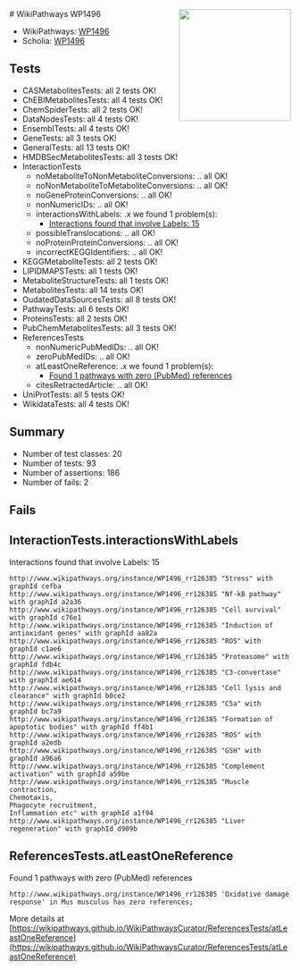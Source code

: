 <img style="float: right; width: 200px" src="https://upload.wikimedia.org/wikipedia/commons/thumb/8/83/Wplogo_with_text_500.png/640px-Wplogo_with_text_500.png" />
# WikiPathways WP1496

* WikiPathways: [WP1496](https://wikipathways.org/pathways/WP1496)
* Scholia: [WP1496](https://scholia.toolforge.org/wikipathways/WP1496)
## Tests
* CASMetabolitesTests: all 2 tests OK!
* ChEBIMetabolitesTests: all 4 tests OK!
* ChemSpiderTests: all 2 tests OK!
* DataNodesTests: all 4 tests OK!
* EnsemblTests: all 4 tests OK!
* GeneTests: all 3 tests OK!
* GeneralTests: all 13 tests OK!
* HMDBSecMetabolitesTests: all 3 tests OK!
* InteractionTests
    * noMetaboliteToNonMetaboliteConversions: .. all OK!
    * noNonMetaboliteToMetaboliteConversions: .. all OK!
    * noGeneProteinConversions: .. all OK!
    * nonNumericIDs: .. all OK!
    * interactionsWithLabels: .x we found 1 problem(s):
        * [Interactions found that involve Labels: 15](#fe97a8bd)
    * possibleTranslocations: .. all OK!
    * noProteinProteinConversions: .. all OK!
    * incorrectKEGGIdentifiers: .. all OK!
* KEGGMetaboliteTests: all 2 tests OK!
* LIPIDMAPSTests: all 1 tests OK!
* MetaboliteStructureTests: all 1 tests OK!
* MetabolitesTests: all 14 tests OK!
* OudatedDataSourcesTests: all 8 tests OK!
* PathwayTests: all 6 tests OK!
* ProteinsTests: all 2 tests OK!
* PubChemMetabolitesTests: all 3 tests OK!
* ReferencesTests
    * nonNumericPubMedIDs: .. all OK!
    * zeroPubMedIDs: .. all OK!
    * atLeastOneReference: .x we found 1 problem(s):
        * [Found 1 pathways with zero (PubMed) references](#d0a459f0)
    * citesRetractedArticle: .. all OK!
* UniProtTests: all 5 tests OK!
* WikidataTests: all 4 tests OK!


## Summary

* Number of test classes: 20
* Number of tests: 93
* Number of assertions: 186
* Number of fails: 2

## Fails

<a name="fe97a8bd" />

## InteractionTests.interactionsWithLabels

Interactions found that involve Labels: 15
```
http://www.wikipathways.org/instance/WP1496_rr126385 "Stress" with graphId cefba
http://www.wikipathways.org/instance/WP1496_rr126385 "Nf-kB pathway" with graphId a2a36
http://www.wikipathways.org/instance/WP1496_rr126385 "Cell survival" with graphId c76e1
http://www.wikipathways.org/instance/WP1496_rr126385 "Induction of antioxidant genes" with graphId aa82a
http://www.wikipathways.org/instance/WP1496_rr126385 "ROS" with graphId c1ae6
http://www.wikipathways.org/instance/WP1496_rr126385 "Proteasome" with graphId fdb4c
http://www.wikipathways.org/instance/WP1496_rr126385 "C3-convertase" with graphId ae614
http://www.wikipathways.org/instance/WP1496_rr126385 "Cell lysis and clearance" with graphId b0ce2
http://www.wikipathways.org/instance/WP1496_rr126385 "C5a" with graphId bc7a9
http://www.wikipathways.org/instance/WP1496_rr126385 "Formation of apoptotic bodies" with graphId ff4b1
http://www.wikipathways.org/instance/WP1496_rr126385 "ROS" with graphId a2edb
http://www.wikipathways.org/instance/WP1496_rr126385 "GSH" with graphId a96a6
http://www.wikipathways.org/instance/WP1496_rr126385 "Complement activation" with graphId a59be
http://www.wikipathways.org/instance/WP1496_rr126385 "Muscle contraction,
Chemotaxis,
Phagocyte recruitment,
Inflammation etc" with graphId a1f94
http://www.wikipathways.org/instance/WP1496_rr126385 "Liver regeneration" with graphId d909b
```

<a name="d0a459f0" />

## ReferencesTests.atLeastOneReference

Found 1 pathways with zero (PubMed) references
```
http://www.wikipathways.org/instance/WP1496_rr126385 'Oxidative damage response' in Mus musculus has zero references; 
```

More details at [https://wikipathways.github.io/WikiPathwaysCurator/ReferencesTests/atLeastOneReference](https://wikipathways.github.io/WikiPathwaysCurator/ReferencesTests/atLeastOneReference)

